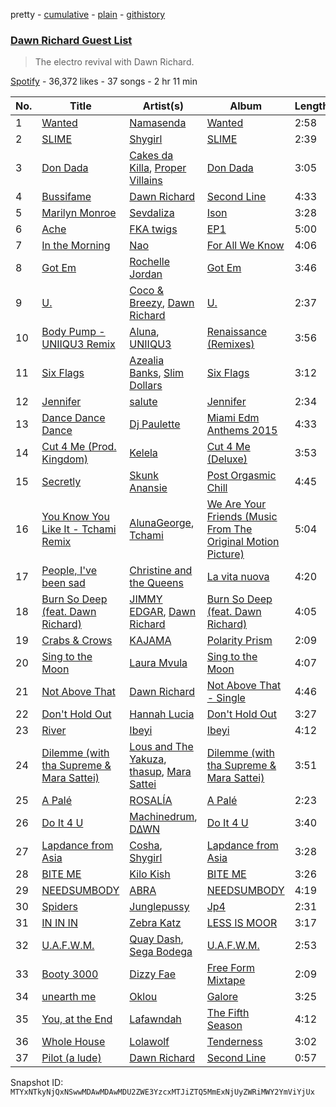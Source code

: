 pretty - [cumulative](/playlists/cumulative/37i9dQZF1DX3xUq432XGKB.md) - [plain](/playlists/plain/37i9dQZF1DX3xUq432XGKB) - [githistory](https://github.githistory.xyz/mackorone/spotify-playlist-archive/blob/main/playlists/plain/37i9dQZF1DX3xUq432XGKB)

### [Dawn Richard Guest List](https://open.spotify.com/playlist/37i9dQZF1DX3xUq432XGKB)

> The electro revival with Dawn Richard.

[Spotify](https://open.spotify.com/user/spotify) - 36,372 likes - 37 songs - 2 hr 11 min

| No. | Title | Artist(s) | Album | Length |
|---|---|---|---|---|
| 1 | [Wanted](https://open.spotify.com/track/6DmyAvH1MeAoqWApThDHTM) | [Namasenda](https://open.spotify.com/artist/5T68nryXXOMNE2kVe61fKX) | [Wanted](https://open.spotify.com/album/3dlPrX23qvVuXUBRInIJy8) | 2:58 |
| 2 | [SLIME](https://open.spotify.com/track/5alFLxnNmBmTdNM6Oq0nqD) | [Shygirl](https://open.spotify.com/artist/3M3wTTCDwicRubwMyHyEDy) | [SLIME](https://open.spotify.com/album/1VCGsWYP7dY5fLXUrEPG6L) | 2:39 |
| 3 | [Don Dada](https://open.spotify.com/track/6B3NBWtTa7WuPILwpAz6D5) | [Cakes da Killa](https://open.spotify.com/artist/6MoQZOH2KnQrJhVtO9VoXC), [Proper Villains](https://open.spotify.com/artist/2mVUdPq7evlUNzq2rYys8S) | [Don Dada](https://open.spotify.com/album/4j8I2IA2VLSYqDCJ0FydNb) | 3:05 |
| 4 | [Bussifame](https://open.spotify.com/track/3bQWyx3JDz53yP2uij16Jj) | [Dawn Richard](https://open.spotify.com/artist/6pSsE5y0uJMwYj83KrPyf9) | [Second Line](https://open.spotify.com/album/4ZZPaImVERqe30KPt1EOHv) | 4:33 |
| 5 | [Marilyn Monroe](https://open.spotify.com/track/6qXcX5uTDYKCqYuqnf5C7U) | [Sevdaliza](https://open.spotify.com/artist/5MraexJKZDrQYzS98kNwie) | [Ison](https://open.spotify.com/album/2yjRCaDVCsAJjcavAPztVY) | 3:28 |
| 6 | [Ache](https://open.spotify.com/track/0nNh57CedtpSjca7uhbrtg) | [FKA twigs](https://open.spotify.com/artist/6nB0iY1cjSY1KyhYyuIIKH) | [EP1](https://open.spotify.com/album/44keDDETPLFK48WCykPKit) | 5:00 |
| 7 | [In the Morning](https://open.spotify.com/track/3pRyeZCIGdaO84RSBj9Bj7) | [Nao](https://open.spotify.com/artist/7aFTOGFDEqDtJUCziLVsVC) | [For All We Know](https://open.spotify.com/album/2BmceJHiy9RTyvaB1IU0P6) | 4:06 |
| 8 | [Got Em](https://open.spotify.com/track/7CJ7daBPHsCMdrivYPlZ3F) | [Rochelle Jordan](https://open.spotify.com/artist/3MM3uKNdJbvefUael12dl3) | [Got Em](https://open.spotify.com/album/1wgHAs407GxQtqR3lj4NSf) | 3:46 |
| 9 | [U.](https://open.spotify.com/track/64NGjHW1w5Kl42xEKdqi6o) | [Coco & Breezy](https://open.spotify.com/artist/0Adbm5kzcPUxFybf9fhjgG), [Dawn Richard](https://open.spotify.com/artist/6pSsE5y0uJMwYj83KrPyf9) | [U.](https://open.spotify.com/album/2LNOZyp2FX1ARZXc5gf3hB) | 2:37 |
| 10 | [Body Pump \- UNIIQU3 Remix](https://open.spotify.com/track/5BMXfwG0l57VbehGPq2Uv2) | [Aluna](https://open.spotify.com/artist/5ITI6SEoUZMIXXkzCfr4oE), [UNIIQU3](https://open.spotify.com/artist/5aR8qSaApKChlZvzB0Jfpx) | [Renaissance \(Remixes\)](https://open.spotify.com/album/3eVVyHEF1waq5kbMFm9pdJ) | 3:56 |
| 11 | [Six Flags](https://open.spotify.com/track/2XnJsNQOrQofJOt3wsXKUj) | [Azealia Banks](https://open.spotify.com/artist/7gRhy3MIPHQo5CXYfWaw9I), [Slim Dollars](https://open.spotify.com/artist/4b8IoHxpqGNYCbBbxi7v25) | [Six Flags](https://open.spotify.com/album/2YdZI6ONc4utGBn7JOUqMl) | 3:12 |
| 12 | [Jennifer](https://open.spotify.com/track/3YlUuMG4Guve8SxlxYqJ2W) | [salute](https://open.spotify.com/artist/1np8xozf7ATJZDi9JX8Dx5) | [Jennifer](https://open.spotify.com/album/4IluqHZGQUxXellf1ycOYt) | 2:34 |
| 13 | [Dance Dance Dance](https://open.spotify.com/track/1Nk5bZWXcvXoBrtPCrHme8) | [Dj Paulette](https://open.spotify.com/artist/2rr26njxwViHMQKgVVSmHF) | [Miami Edm Anthems 2015](https://open.spotify.com/album/042wA8AmldoPYZhbcyTR24) | 4:33 |
| 14 | [Cut 4 Me \(Prod\. Kingdom\)](https://open.spotify.com/track/4dvGUFtcu83UbyoQuRXNhp) | [Kelela](https://open.spotify.com/artist/1U0sIzpRtDkvu1hXXzxh60) | [Cut 4 Me \(Deluxe\)](https://open.spotify.com/album/0TINzVFDomwU0tx3T78Kr3) | 3:53 |
| 15 | [Secretly](https://open.spotify.com/track/0dw3ZgJ3h4ICWxGsoaz4dm) | [Skunk Anansie](https://open.spotify.com/artist/5HlXA01kcjssYDT7EoqUJF) | [Post Orgasmic Chill](https://open.spotify.com/album/4WznTvC9d1Oino7gLS8XHq) | 4:45 |
| 16 | [You Know You Like It \- Tchami Remix](https://open.spotify.com/track/0OpcI3rARLsNWgVbPdwHD9) | [AlunaGeorge](https://open.spotify.com/artist/2VAnyOxzJuSAj7XIuEOT38), [Tchami](https://open.spotify.com/artist/1KpCi9BOfviCVhmpI4G2sY) | [We Are Your Friends \(Music From The Original Motion Picture\)](https://open.spotify.com/album/0aMv03wMvTndzvWp8FuS4P) | 5:04 |
| 17 | [People, I've been sad](https://open.spotify.com/track/2rWeNybwVZTWEbkb9JOjcz) | [Christine and the Queens](https://open.spotify.com/artist/04vj3iPUiVh5melWr0w3xT) | [La vita nuova](https://open.spotify.com/album/0iyzHNJTyl7G9vNwp3B8iQ) | 4:20 |
| 18 | [Burn So Deep \(feat\. Dawn Richard\)](https://open.spotify.com/track/7oSrcgoO342j9xQ3wrOvJt) | [JIMMY EDGAR](https://open.spotify.com/artist/3qIRQKST5KCIIKWgmPTY2M), [Dawn Richard](https://open.spotify.com/artist/6pSsE5y0uJMwYj83KrPyf9) | [Burn So Deep \(feat\. Dawn Richard\)](https://open.spotify.com/album/3JKNKGFJJX5tIX4sHIHLTZ) | 4:05 |
| 19 | [Crabs & Crows](https://open.spotify.com/track/3Lsv0zi3GXpCnJEFkYaXvE) | [KAJAMA](https://open.spotify.com/artist/3hGUpSPq9iYQvrFQyXBxZA) | [Polarity Prism](https://open.spotify.com/album/5y1Z3VRMN2ey6NfRDYm0F8) | 2:09 |
| 20 | [Sing to the Moon](https://open.spotify.com/track/7FP5y5nA6F7eIjc3cPGQiz) | [Laura Mvula](https://open.spotify.com/artist/0Dy94lW3txJhWQHqNXP1BT) | [Sing to the Moon](https://open.spotify.com/album/6sWQlfb6ju6jG0z4oFPgVn) | 4:07 |
| 21 | [Not Above That](https://open.spotify.com/track/2I68J8QjcrQFyGAaTIufZM) | [Dawn Richard](https://open.spotify.com/artist/6pSsE5y0uJMwYj83KrPyf9) | [Not Above That \- Single](https://open.spotify.com/album/4TkDGYAVDOvtnXlG4U7JGN) | 4:46 |
| 22 | [Don't Hold Out](https://open.spotify.com/track/6al3h38eQyMeIb3e0CgeSh) | [Hannah Lucia](https://open.spotify.com/artist/7EwTG8jbkCxqNfKoiFqKMd) | [Don't Hold Out](https://open.spotify.com/album/0FVNHCE9g6NO6uB34s8sCg) | 3:27 |
| 23 | [River](https://open.spotify.com/track/6ybkewfx53Quy6rjo4IKDi) | [Ibeyi](https://open.spotify.com/artist/5Q8NEHGX70m1kkojbtm8wa) | [Ibeyi](https://open.spotify.com/album/4VrxiS9RcvqQCdIfww3HKR) | 4:12 |
| 24 | [Dilemme \(with tha Supreme & Mara Sattei\)](https://open.spotify.com/track/1Whf2ZaesM1gXlU0z3Fslt) | [Lous and The Yakuza](https://open.spotify.com/artist/2HPiMwJktBXqakN0hnON2R), [thasup](https://open.spotify.com/artist/19i93sA0D7yS9dYoVNBqAA), [Mara Sattei](https://open.spotify.com/artist/0zoMmzmyi8N8LwzhyXPvtk) | [Dilemme \(with tha Supreme & Mara Sattei\)](https://open.spotify.com/album/58UfZvPf388nNXT6nnszRp) | 3:51 |
| 25 | [A Palé](https://open.spotify.com/track/23zJcKwLf5CeaKVbFhrWgF) | [ROSALÍA](https://open.spotify.com/artist/7ltDVBr6mKbRvohxheJ9h1) | [A Palé](https://open.spotify.com/album/6B2RRiDJFXHojfPxKja5Mx) | 2:23 |
| 26 | [Do It 4 U](https://open.spotify.com/track/3JlKaNxC03Qt6UX0dxnYqW) | [Machinedrum](https://open.spotify.com/artist/06xa1OLBsMQJFXcl2tQkH4), [D∆WN](https://open.spotify.com/artist/5FC4ZICxoYTYQbN1sGFKx1) | [Do It 4 U](https://open.spotify.com/album/4cCnV3LlnQgxuJrP4j7qnG) | 3:40 |
| 27 | [Lapdance from Asia](https://open.spotify.com/track/70Tn7Qn1LyVCTTd8EyyXGW) | [Cosha](https://open.spotify.com/artist/5P8FHUS4EuE2FXskLnqkAg), [Shygirl](https://open.spotify.com/artist/3M3wTTCDwicRubwMyHyEDy) | [Lapdance from Asia](https://open.spotify.com/album/39FgCD5p3mfqX17D5e5hMe) | 3:28 |
| 28 | [BITE ME](https://open.spotify.com/track/1dDDQM0YvlrdPi6EVmEDun) | [Kilo Kish](https://open.spotify.com/artist/7lsnwlX6puQ7lcpSEpJbZE) | [BITE ME](https://open.spotify.com/album/7fuzOyJNaa1i05s94ffpqG) | 3:26 |
| 29 | [NEEDSUMBODY](https://open.spotify.com/track/5BXNZDjPaV7bpbxQJjmeMn) | [ABRA](https://open.spotify.com/artist/3ZJxEmjYZd5VOqZ8o3aXiL) | [NEEDSUMBODY](https://open.spotify.com/album/4eu5lI3vWkSoFMOUVynb6Y) | 4:19 |
| 30 | [Spiders](https://open.spotify.com/track/3HUNWEwROQxlC05gWtertM) | [Junglepussy](https://open.spotify.com/artist/6atGQM99IrRfUefJFore1B) | [Jp4](https://open.spotify.com/album/5t0sp3W275c53WOqxgcmY5) | 2:31 |
| 31 | [IN IN IN](https://open.spotify.com/track/6s5fztn7rjtRs2gGdP9n7t) | [Zebra Katz](https://open.spotify.com/artist/5Tz4zMiRWqiQVAymWZz99a) | [LESS IS MOOR](https://open.spotify.com/album/37g7rTlnjZwOK0S3GOKPO3) | 3:17 |
| 32 | [U.A.F.W.M.](https://open.spotify.com/track/7tyfn9k8LGkDFMkT4BeCyf) | [Quay Dash](https://open.spotify.com/artist/6k6lSmhyFpe2oYcredvZHM), [Sega Bodega](https://open.spotify.com/artist/1ZvF4Sgnre3Rk2CpiNy077) | [U.A.F.W.M.](https://open.spotify.com/album/6Q068g9ukV72Ffm88FMKYt) | 2:53 |
| 33 | [Booty 3000](https://open.spotify.com/track/1ou1ijurTcoe8lSB23rZxP) | [Dizzy Fae](https://open.spotify.com/artist/0jt1EsJCeoQXLNDta4JF6c) | [Free Form Mixtape](https://open.spotify.com/album/0uqRet3v7HR1RcPWAegQt6) | 2:09 |
| 34 | [unearth me](https://open.spotify.com/track/0Uq8EBEXYFBGcPTKlTtRdT) | [Oklou](https://open.spotify.com/artist/6fFcUOFcbjeIuEomuUthkw) | [Galore](https://open.spotify.com/album/6s7TtMHRcoy8D0ipc0wmjE) | 3:25 |
| 35 | [You, at the End](https://open.spotify.com/track/1LAbP1QlBJ8qVhF3ayRlkl) | [Lafawndah](https://open.spotify.com/artist/7jHWye55igIZ6SsF4eXKkP) | [The Fifth Season](https://open.spotify.com/album/4y8Vq2D9o7X4tVQOxoAF1q) | 4:12 |
| 36 | [Whole House](https://open.spotify.com/track/6rbpsdhGF86u7Eu1Ew8iVK) | [Lolawolf](https://open.spotify.com/artist/6ABaV7mB6WIZKgfEEtWCf8) | [Tenderness](https://open.spotify.com/album/67v0qu708WJVT9rxxdZmh1) | 3:02 |
| 37 | [Pilot \(a lude\)](https://open.spotify.com/track/56aTDizKP5ZmkOtJ6jl6zH) | [Dawn Richard](https://open.spotify.com/artist/6pSsE5y0uJMwYj83KrPyf9) | [Second Line](https://open.spotify.com/album/4ZZPaImVERqe30KPt1EOHv) | 0:57 |

Snapshot ID: `MTYxNTkyNjQxNSwwMDAwMDAwMDU2ZWE3YzcxMTJiZTQ5MmExNjUyZWRiMWY2YmViYjUx`
